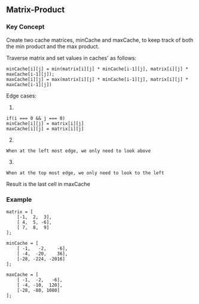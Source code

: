 ## Matrix-Product

### Key Concept

Create two cache matrices, minCache and maxCache, to keep track of both the min product and the max product.

Traverse matrix and set values in caches' as follows:

```
minCache[i][j] = min(matrix[i][j] * minCache[i-1][j], matrix[i][j] * maxCache[i-1][j]);
maxCache[i][j] = max(matrix[i][j] * minCache[i-1][j], matrix[i][j] * maxCache[i-1][j])
```

Edge cases:

1.

```
if(i === 0 && j === 0)
minCache[i][j] = matrix[i][j]
maxCache[i][j] = matrix[i][j]
```

2.

```
When at the left most edge, we only need to look above
```

3.

```
When at the top most edge, we only need to look to the left
```

Result is the last cell in maxCache

### Example

```
matrix = [
	[-1,  2,  3],
	[ 4,  5, -6],
	[ 7,  8,  9]
];

minCache = [
	[ -1,   -2,    -6],
	[ -4,  -20,    36],
	[-28, -224, -2016]
];

maxCache = [
	[ -1,  -2,   -6],
	[ -4, -10,  120],
	[-28, -80, 1080]
];
```
